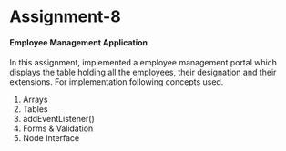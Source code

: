 # Assignment-8
 
#### Employee Management Application
In this assignment, implemented a employee management portal which displays the table holding all the employees, their designation and their extensions. For implementation following concepts used.

1. Arrays
2. Tables
3. addEventListener()
4. Forms & Validation
5. Node Interface



